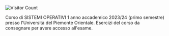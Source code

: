 ![Visitor Count](https://hits.seeyoufarm.com/api/count/incr/badge.svg?url=https://github.com/AlessandroZappatore/UNIUPO_SISTEMI_OPERATIVI_1&count_bg=%2379C83D&title_bg=%23555555&icon=github.svg&icon_color=%23E7E7E7&title=visitors&edge_flat=false)

Corso di SISTEMI OPERATIVI 1 anno accademico 2023/24 (primo semestre) presso l'Università del Piemonte Orientale. Esercizi del corso da consegnare per avere accesso all'esame.
